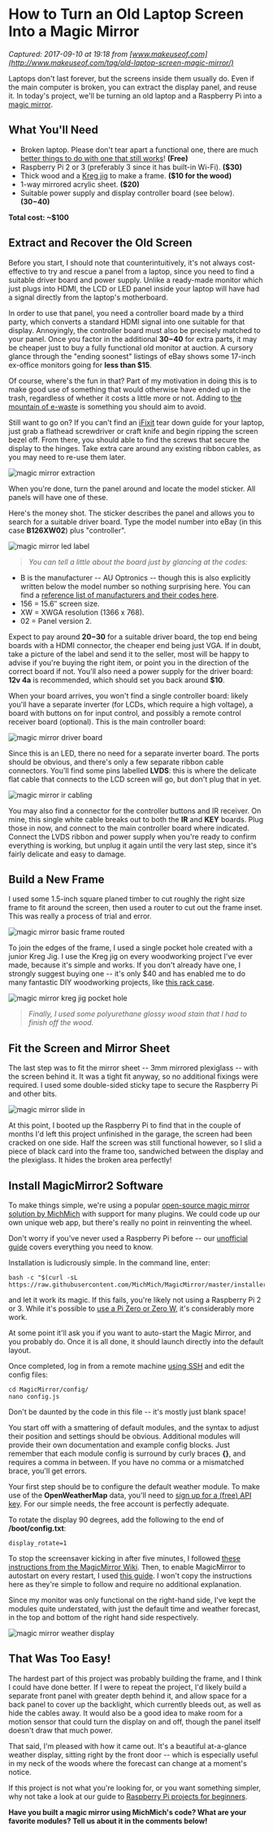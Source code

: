 # How to Turn an Old Laptop Screen Into a Magic Mirror

_Captured: 2017-09-10 at 19:18 from [www.makeuseof.com](http://www.makeuseof.com/tag/old-laptop-screen-magic-mirror/)_

Laptops don't last forever, but the screens inside them usually do. Even if the main computer is broken, you can extract the display panel, and reuse it. In today's project, we'll be turning an old laptop and a Raspberry Pi into a [magic mirror](http://www.makeuseof.com/tag/6-best-raspberry-pi-smart-mirror-projects-weve-seen-far/).

## What You'll Need

  * Broken laptop. Please don't tear apart a functional one, there are much [better things to do with one that still works](http://www.makeuseof.com/tag/5-ways-to-give-an-old-laptop-a-new-life/)! **(Free)**
  * Raspberry Pi 2 or 3 (preferably 3 since it has built-in Wi-Fi). **($30)**
  * Thick wood and a [Kreg jig](https://www.amazon.com/Kreg-R3-Pocket-Hole-System/dp/B000J43A7W/) to make a frame. **($10 for the wood)**
  * 1-way mirrored acrylic sheet. **($20)**
  * Suitable power supply and display controller board (see below). **($30-$40)**

**Total cost: ~$100**

## Extract and Recover the Old Screen

Before you start, I should note that counterintuitively, it's not always cost-effective to try and rescue a panel from a laptop, since you need to find a suitable driver board and power supply. Unlike a ready-made monitor which just plugs into HDMI, the LCD or LED panel inside your laptop will have had a signal directly from the laptop's motherboard.

In order to use that panel, you need a controller board made by a third party, which converts a standard HDMI signal into one suitable for that display. Annoyingly, the controller board must also be precisely matched to your panel. Once you factor in the additional **$30-$40** for extra parts, it may be cheaper just to buy a fully functional old monitor at auction. A cursory glance through the "ending soonest" listings of eBay shows some 17-inch ex-office monitors going for **less than $15**.

Of course, where's the fun in that? Part of my motivation in doing this is to make good use of something that would otherwise have ended up in the trash, regardless of whether it costs a little more or not. Adding to [the mountain of e-waste](http://www.makeuseof.com/tag/truth-electronic-waste/) is something you should aim to avoid.

Still want to go on? If you can't find an [iFixit](https://www.ifixit.com/) tear down guide for your laptop, just grab a flathead screwdriver or craft knife and begin ripping the screen bezel off. From there, you should able to find the screws that secure the display to the hinges. Take extra care around any existing ribbon cables, as you may need to re-use them later.

![magic mirror extraction](http://cdn.makeuseof.com/wp-content/uploads/2017/08/magic-mirror-extraction.jpg?x87077)

When you're done, turn the panel around and locate the model sticker. All panels will have one of these.

Here's the money shot. The sticker describes the panel and allows you to search for a suitable driver board. Type the model number into eBay (in this case **B126XW02**) plus "controller".

![magic mirror led label](http://cdn.makeuseof.com/wp-content/uploads/2017/08/magic-mirror-led-label.jpg?x87077)

> _You can tell a little about the board just by glancing at the codes:_

  * B is the manufacturer -- AU Optronics -- though this is also explicitly written below the model number so nothing surprising here. You can find a [reference list of manufacturers and their codes here](http://www.laptopscreen.com/English/section/Articles/1245191276/Determine+your+LCD+screen+model+number/).
  * 156 = 15.6″ screen size.
  * XW = XWGA resolution (1366 x 768).
  * 02 = Panel version 2.

Expect to pay around **$20-$30** for a suitable driver board, the top end being boards with a HDMI connector, the cheaper end being just VGA. If in doubt, take a picture of the label and send it to the seller, most will be happy to advise if you're buying the right item, or point you in the direction of the correct board if not. You'll also need a power supply for the driver board: **12v 4a** is recommended, which should set you back around **$10**.

When your board arrives, you won't find a single controller board: likely you'll have a separate inverter (for LCDs, which require a high voltage), a board with buttons on for input control, and possibly a remote control receiver board (optional). This is the main controller board:

![magic mirror driver board](http://cdn.makeuseof.com/wp-content/uploads/2017/08/magic-mirror-driver-board.jpg?x87077)

Since this is an LED, there no need for a separate inverter board. The ports should be obvious, and there's only a few separate ribbon cable connectors. You'll find some pins labelled **LVDS**: this is where the delicate flat cable that connects to the LCD screen will go, but don't plug that in yet.

![magic mirror ir cabling](http://cdn.makeuseof.com/wp-content/uploads/2017/08/magic-mirror-ir-cabling.jpg?x87077)

You may also find a connector for the controller buttons and IR receiver. On mine, this single white cable breaks out to both the **IR** and **KEY** boards. Plug those in now, and connect to the main controller board where indicated. Connect the LVDS ribbon and power supply when you're ready to confirm everything is working, but unplug it again until the very last step, since it's fairly delicate and easy to damage.

## Build a New Frame

I used some 1.5-inch square planed timber to cut roughly the right size frame to fit around the screen, then used a router to cut out the frame inset. This was really a process of trial and error.

![magic mirror basic frame routed](http://cdn.makeuseof.com/wp-content/uploads/2017/08/basic-frame-routed.jpg?x87077)

To join the edges of the frame, I used a single pocket hole created with a junior Kreg Jig. I use the Kreg jig on every woodworking project I've ever made, because it's simple and works. If you don't already have one, I strongly suggest buying one -- it's only $40 and has enabled me to do many fantastic DIY woodworking projects, like [this rack case](http://www.makeuseof.com/tag/build-diy-rack-case/).

![magic mirror kreg jig pocket hole](http://cdn.makeuseof.com/wp-content/uploads/2017/08/magic-mirror-kreg-jig-pocket-hole.jpg?x87077)

> _Finally, I used some polyurethane glossy wood stain that I had to finish off the wood._

## Fit the Screen and Mirror Sheet

The last step was to fit the mirror sheet -- 3mm mirrored plexiglass -- with the screen behind it. It was a tight fit anyway, so no additional fixings were required. I used some double-sided sticky tape to secure the Raspberry Pi and other bits.

![magic mirror slide in](http://cdn.makeuseof.com/wp-content/uploads/2017/08/magic-mirror-slide-in-1.jpg?x87077)

At this point, I booted up the Raspberry Pi to find that in the couple of months I'd left this project unfinished in the garage, the screen had been cracked on one side. Half the screen was still functional however, so I slid a piece of black card into the frame too, sandwiched between the display and the plexiglass. It hides the broken area perfectly!

## Install MagicMirror2 Software

To make things simple, we're using a popular [open-source magic mirror solution by MichMich](https://github.com/MichMich/MagicMirror) with support for many plugins. We could code up our own unique web app, but there's really no point in reinventing the wheel.

Don't worry if you've never used a Raspberry Pi before -- our [unofficial guide](http://www.makeuseof.com/tag/great-things-small-package-your-unofficial-raspberry-pi-manual/) covers everything you need to know.

Installation is ludicrously simple. In the command line, enter:
    
    
    bash -c "$(curl -sL https://raw.githubusercontent.com/MichMich/MagicMirror/master/installers/raspberry.sh)"

and let it work its magic. If this fails, you're likely not using a Raspberry Pi 2 or 3. While it's possible to [use a Pi Zero or Zero W](https://forum.magicmirror.builders/topic/1183/how-i-got-my-magic-mirror-working-on-a-raspberry-pi-0-zero), it's considerably more work.

At some point it'll ask you if you want to auto-start the Magic Mirror, and you probably do. Once it is all done, it should launch directly into the default layout.

Once completed, log in from a remote machine [using SSH](http://www.makeuseof.com/tag/setting-raspberry-pi-headless-ssh/) and edit the config files:
    
    
    cd MagicMirror/config/
    nano config.js

Don't be daunted by the code in this file -- it's mostly just blank space!

You start off with a smattering of default modules, and the syntax to adjust their position and settings should be obvious. Additional modules will provide their own documentation and example config blocks. Just remember that each module config is surround by curly braces **{}**, and requires a comma in between. If you have no comma or a mismatched brace, you'll get errors.

Your first step should be to configure the default weather module. To make use of the **OpenWeatherMap** data, you'll need to [sign up for a (free) API key](http://openweathermap.org). For our simple needs, the free account is perfectly adequate.

To rotate the display 90 degrees, add the following to the end of **/boot/config.txt**:
    
    
    display_rotate=1

To stop the screensaver kicking in after five minutes, I followed [these instructions from the MagicMirror Wiki](https://github.com/MichMich/MagicMirror/wiki/Configuring-the-Raspberry-Pi). Then, to enable MagicMirror to autostart on every restart, I used [this guide](https://github.com/MichMich/MagicMirror/wiki/Auto-Starting-MagicMirror). I won't copy the instructions here as they're simple to follow and require no additional explanation.

Since my monitor was only functional on the right-hand side, I've kept the modules quite understated, with just the default time and weather forecast, in the top and bottom of the right hand side respectively.

![magic mirror weather display](http://cdn.makeuseof.com/wp-content/uploads/2017/08/magic-mirror-weather-display.jpg?x87077)

## That Was Too Easy!

The hardest part of this project was probably building the frame, and I think I could have done better. If I were to repeat the project, I'd likely build a separate front panel with greater depth behind it, and allow space for a back panel to cover up the backlight, which currently bleeds out, as well as hide the cables away. It would also be a good idea to make room for a motion sensor that could turn the display on and off, though the panel itself doesn't draw that much power.

That said, I'm pleased with how it came out. It's a beautiful at-a-glance weather display, sitting right by the front door -- which is especially useful in my neck of the woods where the forecast can change at a moment's notice.

If this project is not what you're looking for, or you want something simpler, why not take a look at our guide to [Raspberry Pi projects for beginners](http://www.makeuseof.com/tag/10-raspberry-pi-projects-beginners/).

**Have you built a magic mirror using MichMich's code? What are your favorite modules? Tell us about it in the comments below!**
